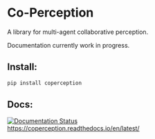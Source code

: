 # Co-Perception

A library for multi-agent collaborative perception.  

Documentation currently work in progress.  
## Install:
```bash
pip install coperception
```

## Docs:
[![Documentation Status](https://readthedocs.org/projects/coperception/badge/?version=latest)](https://coperception.readthedocs.io/en/latest/?badge=latest)   
https://coperception.readthedocs.io/en/latest/  